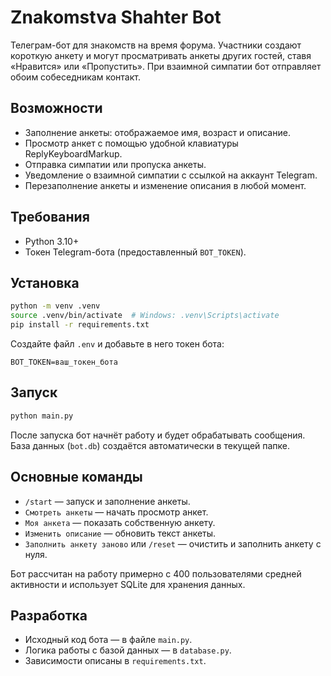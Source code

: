 # Znakomstva Shahter Bot

Телеграм-бот для знакомств на время форума. Участники создают короткую анкету и могут просматривать анкеты других гостей, ставя «Нравится» или «Пропустить». При взаимной симпатии бот отправляет обоим собеседникам контакт.

## Возможности

- Заполнение анкеты: отображаемое имя, возраст и описание.
- Просмотр анкет с помощью удобной клавиатуры ReplyKeyboardMarkup.
- Отправка симпатии или пропуска анкеты.
- Уведомление о взаимной симпатии с ссылкой на аккаунт Telegram.
- Перезаполнение анкеты и изменение описания в любой момент.

## Требования

- Python 3.10+
- Токен Telegram-бота (предоставленный `BOT_TOKEN`).

## Установка

```bash
python -m venv .venv
source .venv/bin/activate  # Windows: .venv\Scripts\activate
pip install -r requirements.txt
```

Создайте файл `.env` и добавьте в него токен бота:

```
BOT_TOKEN=ваш_токен_бота
```

## Запуск

```bash
python main.py
```

После запуска бот начнёт работу и будет обрабатывать сообщения. База данных (`bot.db`) создаётся автоматически в текущей папке.

## Основные команды

- `/start` — запуск и заполнение анкеты.
- `Смотреть анкеты` — начать просмотр анкет.
- `Моя анкета` — показать собственную анкету.
- `Изменить описание` — обновить текст анкеты.
- `Заполнить анкету заново` или `/reset` — очистить и заполнить анкету с нуля.

Бот рассчитан на работу примерно с 400 пользователями средней активности и использует SQLite для хранения данных.

## Разработка

- Исходный код бота — в файле `main.py`.
- Логика работы с базой данных — в `database.py`.
- Зависимости описаны в `requirements.txt`.

